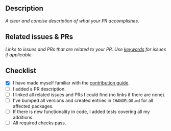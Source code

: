 ## Description

*A clear and concise description of what your PR accomplishes.*

## Related issues & PRs

*Links to issues and PRs that are related to your PR. Use [keywords] for issues if applicable.*

[keywords]: https://docs.github.com/en/github/managing-your-work-on-github/linking-a-pull-request-to-an-issue#linking-a-pull-request-to-an-issue-using-a-keyword

## Checklist

- [x] I have made myself familiar with the
  [contribution guide](https://github.com/simpleclub/firebase-rules-helper/blob/master/CONTRIBUTING.md).
- [ ] I added a PR description.
- [ ] I linked all related issues and PRs I could find (no links if there are none).
- [ ] I've bumped all versions and created entries in `CHANGELOG.md` for all affected packages.
- [ ] If there is new functionality in code, I added tests covering all my additions.
- [ ] All required checks pass.
